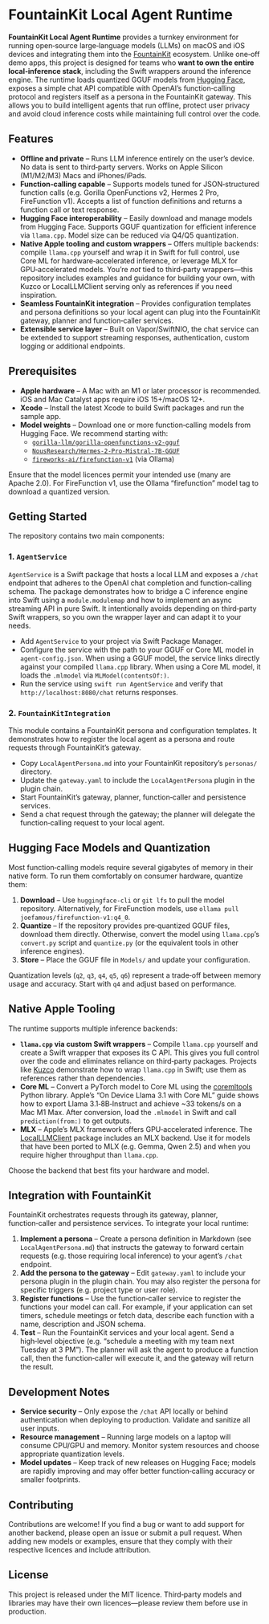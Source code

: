 # FountainKit Local Agent Runtime

**FountainKit Local Agent Runtime** provides a turnkey environment for running open‑source large‑language models (LLMs) on macOS and iOS devices and integrating them into the [FountainKit](https://github.com/Fountain-Coach/FountainKit) ecosystem.  Unlike one‑off demo apps, this project is designed for teams who **want to own the entire local‑inference stack**, including the Swift wrappers around the inference engine.  The runtime loads quantized GGUF models from [Hugging Face](https://huggingface.co/), exposes a simple chat API compatible with OpenAI’s function‑calling protocol and registers itself as a persona in the FountainKit gateway.  This allows you to build intelligent agents that run offline, protect user privacy and avoid cloud inference costs while maintaining full control over the code.

## Features

* **Offline and private** – Runs LLM inference entirely on the user’s device.  No data is sent to third‑party servers.  Works on Apple Silicon (M1/M2/M3) Macs and iPhones/iPads.
* **Function‑calling capable** – Supports models tuned for JSON‑structured function calls (e.g. Gorilla OpenFunctions v2, Hermes 2 Pro, FireFunction v1).  Accepts a list of function definitions and returns a function call or text response.
* **Hugging Face interoperability** – Easily download and manage models from Hugging Face.  Supports GGUF quantization for efficient inference via `llama.cpp`.  Model size can be reduced via Q4/Q5 quantization.
* **Native Apple tooling and custom wrappers** – Offers multiple backends: compile `llama.cpp` yourself and wrap it in Swift for full control, use Core ML for hardware‑accelerated inference, or leverage MLX for GPU‑accelerated models.  You’re *not* tied to third‑party wrappers—this repository includes examples and guidance for building your own, with Kuzco or LocalLLMClient serving only as references if you need inspiration.
* **Seamless FountainKit integration** – Provides configuration templates and persona definitions so your local agent can plug into the FountainKit gateway, planner and function‑caller services.
* **Extensible service layer** – Built on Vapor/SwiftNIO, the chat service can be extended to support streaming responses, authentication, custom logging or additional endpoints.

## Prerequisites

* **Apple hardware** – A Mac with an M1 or later processor is recommended.  iOS and Mac Catalyst apps require iOS 15+/macOS 12+.
* **Xcode** – Install the latest Xcode to build Swift packages and run the sample app.
* **Model weights** – Download one or more function‑calling models from Hugging Face.  We recommend starting with:
  * [`gorilla-llm/gorilla-openfunctions-v2-gguf`](https://huggingface.co/gorilla-llm/gorilla-openfunctions-v2-gguf)
  * [`NousResearch/Hermes-2-Pro-Mistral-7B-GGUF`](https://huggingface.co/NousResearch/Hermes-2-Pro-Mistral-7B-GGUF)
  * [`fireworks-ai/firefunction-v1`](https://huggingface.co/fireworks-ai/firefunction-v1) (via Ollama)

Ensure that the model licences permit your intended use (many are Apache 2.0).  For FireFunction v1, use the Ollama “firefunction” model tag to download a quantized version.

## Getting Started

The repository contains two main components:

### 1. `AgentService`

`AgentService` is a Swift package that hosts a local LLM and exposes a `/chat` endpoint that adheres to the OpenAI chat completion and function‑calling schema.  The package demonstrates how to bridge a C inference engine into Swift using a `module.modulemap` and how to implement an async streaming API in pure Swift.  It intentionally avoids depending on third‑party Swift wrappers, so you own the wrapper layer and can adapt it to your needs.

* Add `AgentService` to your project via Swift Package Manager.
* Configure the service with the path to your GGUF or Core ML model in `agent-config.json`.  When using a GGUF model, the service links directly against your compiled `llama.cpp` library.  When using a Core ML model, it loads the `.mlmodel` via `MLModel(contentsOf:)`.
* Run the service using `swift run AgentService` and verify that `http://localhost:8080/chat` returns responses.

### 2. `FountainKitIntegration`

This module contains a FountainKit persona and configuration templates.  It demonstrates how to register the local agent as a persona and route requests through FountainKit’s gateway.

* Copy `LocalAgentPersona.md` into your FountainKit repository’s `personas/` directory.
* Update the `gateway.yaml` to include the `LocalAgentPersona` plugin in the plugin chain.
* Start FountainKit’s gateway, planner, function‑caller and persistence services.
* Send a chat request through the gateway; the planner will delegate the function‑calling request to your local agent.

## Hugging Face Models and Quantization

Most function‑calling models require several gigabytes of memory in their native form.  To run them comfortably on consumer hardware, quantize them:

1. **Download** – Use `huggingface-cli` or `git lfs` to pull the model repository.  Alternatively, for FireFunction models, use `ollama pull joefamous/firefunction-v1:q4_0`.
2. **Quantize** – If the repository provides pre‑quantized GGUF files, download them directly.  Otherwise, convert the model using `llama.cpp`’s `convert.py` script and `quantize.py` (or the equivalent tools in other inference engines).
3. **Store** – Place the GGUF file in `Models/` and update your configuration.

Quantization levels (`q2`, `q3`, `q4`, `q5`, `q6`) represent a trade‑off between memory usage and accuracy.  Start with `q4` and adjust based on performance.

## Native Apple Tooling

The runtime supports multiple inference backends:

* **`llama.cpp` via custom Swift wrappers** – Compile `llama.cpp` yourself and create a Swift wrapper that exposes its C API.  This gives you full control over the code and eliminates reliance on third‑party packages.  Projects like [Kuzco](https://github.com/jaredcassoutt/Kuzco) demonstrate how to wrap `llama.cpp` in Swift; use them as references rather than dependencies.
* **Core ML** – Convert a PyTorch model to Core ML using the [coremltools](https://github.com/apple/coremltools) Python library.  Apple’s “On Device Llama 3.1 with Core ML” guide shows how to export Llama 3.1‑8B‑Instruct and achieve ~33 tokens/s on a Mac M1 Max.  After conversion, load the `.mlmodel` in Swift and call `prediction(from:)` to get outputs.
* **MLX** – Apple’s MLX framework offers GPU‑accelerated inference.  The [LocalLLMClient](https://github.com/tattn/LocalLLMClient) package includes an MLX backend.  Use it for models that have been ported to MLX (e.g. Gemma, Qwen 2.5) and when you require higher throughput than `llama.cpp`.

Choose the backend that best fits your hardware and model.

## Integration with FountainKit

FountainKit orchestrates requests through its gateway, planner, function‑caller and persistence services.  To integrate your local runtime:

1. **Implement a persona** – Create a persona definition in Markdown (see `LocalAgentPersona.md`) that instructs the gateway to forward certain requests (e.g. those requiring local inference) to your agent’s `/chat` endpoint.
2. **Add the persona to the gateway** – Edit `gateway.yaml` to include your persona plugin in the plugin chain.  You may also register the persona for specific triggers (e.g. project type or user role).
3. **Register functions** – Use the function‑caller service to register the functions your model can call.  For example, if your application can set timers, schedule meetings or fetch data, describe each function with a name, description and JSON schema.
4. **Test** – Run the FountainKit services and your local agent.  Send a high‑level objective (e.g. “schedule a meeting with my team next Tuesday at 3 PM”).  The planner will ask the agent to produce a function call, then the function‑caller will execute it, and the gateway will return the result.

## Development Notes

* **Service security** – Only expose the `/chat` API locally or behind authentication when deploying to production.  Validate and sanitize all user inputs.
* **Resource management** – Running large models on a laptop will consume CPU/GPU and memory.  Monitor system resources and choose appropriate quantization levels.
* **Model updates** – Keep track of new releases on Hugging Face; models are rapidly improving and may offer better function‑calling accuracy or smaller footprints.

## Contributing

Contributions are welcome!  If you find a bug or want to add support for another backend, please open an issue or submit a pull request.  When adding new models or examples, ensure that they comply with their respective licences and include attribution.

## License

This project is released under the MIT licence.  Third‑party models and libraries may have their own licences—please review them before use in production.
